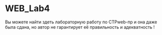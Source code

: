 # WEB_Lab4
Вы можете найти здеть лабораторную работу по СТРweb-пр и она даже была сдана, но автор не гарантирует её правильность и адекватность !
